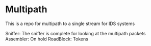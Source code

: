 # Multipath
This is a repo for multipath to a single stream for IDS systems

Sniffer: The sniffer is complete for looking at the multipath packets
Assembler: On hold
RoadBlock: Tokens 


